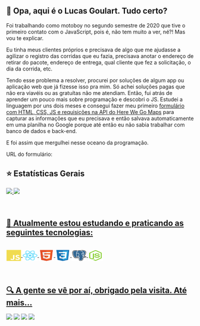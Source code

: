 ## 👋 Opa, aqui é o Lucas Goulart. Tudo certo?
Foi trabalhando como motoboy no segundo semestre de 2020 que tive o primeiro contato com o JavaScript, pois é, não tem muito a ver, né?! Mas vou te explicar.

Eu tinha meus clientes próprios e precisava de algo que me ajudasse a agilizar o registro das corridas que eu fazia, precisava anotar o endereço de retirar do pacote, endereço de entrega, qual cliente que fez a solicitação, o dia da corrida, etc.

Tendo esse problema a resolver, procurei por soluções de algum app ou aplicação web que já fizesse isso pra mim. Só achei soluções pagas que não era viavéis ou as gratuítas não me atendiam. Então, fui atrás de aprender um pouco mais sobre programação e descobri o JS. Estudei a linguagem por uns dois meses e consegui fazer meu primeiro <a href="https://glrtlucas.github.io/titanium_express/" target="_blank">formulário com HTML, CSS, JS e requisições na API do Here We Go Maps</a> para capturar as informações que eu precisava e então salvava automaticamente em uma planilha no Google porque até então eu não sabia trabalhar com banco de dados e back-end.

E foi assim que mergulhei nesse oceano da programação.

URL do formulário: 

## ⭐ Estatísticas Gerais
<div>
  <a href="https://github.com/glrtlucas">
  <img height="180em" src="https://github-readme-stats.vercel.app/api?username=glrtlucas&show_icons=true&theme=dark&include_all_commits=true&count_private=true"/>
  <img height="180em" src="https://github-readme-stats.vercel.app/api/top-langs/?username=glrtlucas&layout=compact&langs_count=7&theme=dark"/>
</div>
<br />
<br />
  
## 🌱 Atualmente estou estudando e praticando as seguintes tecnologias:
<div style="display: inline_block"><br>
  <img align="center" alt="Lucas-Js" height="30" width="40" src="https://raw.githubusercontent.com/devicons/devicon/master/icons/javascript/javascript-plain.svg">
  <img align="center" alt="Lucas-React" height="30" width="40" src="https://raw.githubusercontent.com/devicons/devicon/master/icons/react/react-original.svg">
  <img align="center" alt="Lucas-HTML" height="30" width="40" src="https://raw.githubusercontent.com/devicons/devicon/master/icons/html5/html5-original.svg">
  <img align="center" alt="Lucas-CSS" height="30" width="40" src="https://raw.githubusercontent.com/devicons/devicon/master/icons/css3/css3-original.svg">
  <img align="center" alt="Lucas-Postgresql" height="30" width="40" src="https://raw.githubusercontent.com/devicons/devicon/master/icons/postgresql/postgresql-original.svg">
  <img align="center" alt="Lucas-Node" height="30" width="40" src="https://raw.githubusercontent.com/devicons/devicon/master/icons/nodejs/nodejs-original.svg">
</div>
<br />
<br />
  
## 🔍 A gente se vê por aí, obrigado pela visita. Até mais...
  <a href="https://instagram.com/glrtlucas" target="_blank"><img src="https://img.shields.io/badge/-Instagram-%23E4405F?style=for-the-badge&logo=instagram&logoColor=white" target="_blank"></a>
 <a href="https://discord.gg/Lucas Goulart#1678" target="_blank"><img src="https://img.shields.io/badge/Discord-7289DA?style=for-the-badge&logo=discord&logoColor=white" target="_blank"></a> 
  <a href = "mailto:goulartlcs@gmail.com"><img src="https://img.shields.io/badge/-Gmail-ff0000?style=for-the-badge&logo=gmail&logoColor=white" target="_blank"></a>
  <a href="https://www.linkedin.com/in/glrtlucas" target="_blank"><img src="https://img.shields.io/badge/-LinkedIn-%230077B5?style=for-the-badge&logo=linkedin&logoColor=white" target="_blank"></a> 




